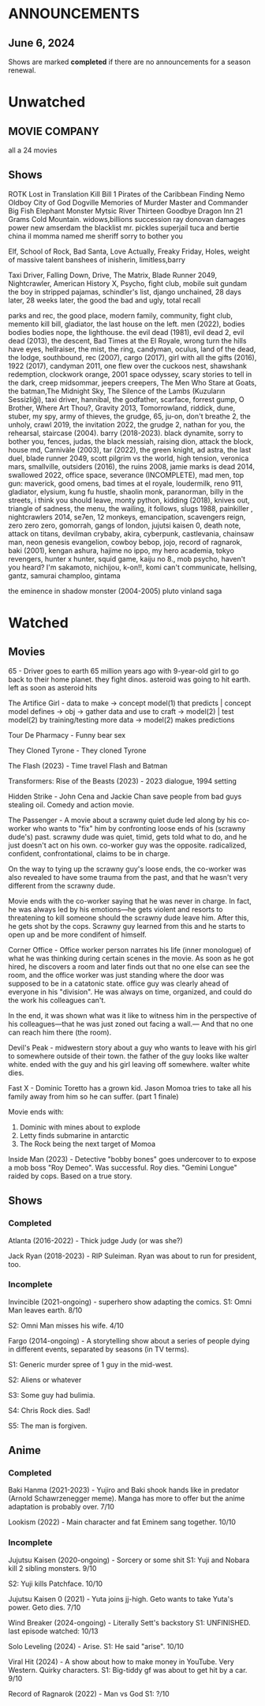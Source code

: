# ANNOUNCEMENTS

## June 6, 2024

Shows are marked **completed** if there are no announcements for a season renewal.
# Unwatched

## MOVIE COMPANY

all a 24 movies

## Shows

ROTK
Lost in Translation
Kill Bill 1
Pirates of the Caribbean
Finding Nemo
Oldboy
City of God
Dogville
Memories of Murder
Master and Commander
Big Fish
Elephant
Monster
Mytsic River
Thirteen
Goodbye Dragon Inn
21 Grams
Cold Mountain. widows,billions
succession
ray donovan
damages
power
new amserdam
the blacklist
mr. pickles
superjail
tuca and bertie
china il
momma named me sheriff
sorry to bother you

Elf, School of Rock, Bad Santa, Love Actually, Freaky Friday, Holes,
weight of massive talent
banshees of inisherin, limitless,barry

Taxi Driver, Falling Down, Drive, The Matrix, Blade Runner 2049, Nightcrawler, American History X, Psycho, fight club, mobile suit gundam
the boy in stripped pajamas, schindler's list, django unchained, 28 days later, 28 weeks later, the good the bad and ugly, total recall


parks and rec, the good place, modern family, community, fight club, memento
kill bill, gladiator, the last house on the left. men (2022), bodies bodies bodies nope, the lighthouse. the evil dead (1981), evil dead 2, evil dead (2013), the descent, Bad Times at the El Royale, wrong turn the hills have eyes, hellraiser, the mist, the ring, candyman, oculus, land of the dead, the lodge, southbound, rec (2007), cargo (2017), girl with all the gifts (2016), 1922 (2017), candyman 2011, one flew over the cuckoos nest, shawshank redemption, clockwork orange, 2001 space odyssey, scary stories to tell in the dark, creep midsommar, jeepers creepers, The Men Who Stare at Goats, the batman,The Midnight Sky, The Silence of the Lambs (Kuzuların Sessizliği), taxi driver, hannibal, the godfather, scarface, forrest gump, O Brother, Where Art Thou?, Gravity 2013, Tomorrowland, riddick, dune, stuber, my spy, army of thieves, the grudge, 65, ju-on, don't breathe 2, the unholy, crawl 2019, the invitation 2022, the grudge 2, nathan for you, the rehearsal, staircase (2004). barry (2018-2023). black dynamite, sorry to bother you, fences, judas, the black messiah, raising dion, attack the block, house md, Carnivàle (2003), tar (2022), the green knight, ad astra, the last duel, blade runner 2049, scott pilgrim vs the world, high tension, veronica mars, smallville, outsiders (2016), the ruins 2008, jamie marks is dead 2014, swallowed 2022, office space, severance (INCOMPLETE), mad men, top gun: maverick, good omens, bad times at el royale, loudermilk, reno 911, gladiator, elysium, kung fu hustle, shaolin monk, paranorman, billy in the streets, i think you should leave, monty python, kidding (2018), knives out, triangle of sadness, the menu, the wailing, it follows, slugs 1988, painkiller , nightcrawlers 2014, se7en, 12 monkeys, emancipation, scavengers reign, zero zero zero, gomorrah,  gangs of london, jujutsi kaisen 0, death note, attack on titans, devilman crybaby, akira, cyberpunk, castlevania, chainsaw man, neon genesis evangelion, cowboy bebop, jojo, record of ragnarok, baki (2001), kengan ashura, hajime no ippo, my hero academia, tokyo revengers, hunter x hunter, squid game, kaiju no 8., mob psycho, haven't you heard? I'm sakamoto, nichijou, k-on!!, komi can't communicate, hellsing, gantz, samurai champloo, gintama

the eminence in shadow
monster (2004-2005)
pluto
vinland saga



# Watched

## Movies

65 - Driver goes to earth 65 million years ago with 9-year-old girl to go back to their home planet. they fight dinos. asteroid was going to hit earth. left as soon as asteroid hits

The Artifice Girl - data to make -> concept model(1) that predicts |
concept model defines -> obj -> gather data and use to craft -> model(2) | 
test model(2) by training/testing more data -> model(2) makes predictions

Tour De Pharmacy - Funny bear sex

They Cloned Tyrone - They cloned Tyrone

The Flash (2023) - Time travel Flash and Batman

Transformers: Rise of the Beasts (2023) - 2023 dialogue, 1994 setting

Hidden Strike - John Cena and Jackie Chan save people from bad guys stealing oil. Comedy and action movie.

The Passenger - A movie about a scrawny quiet dude led along by his co-worker who wants to "fix" him by confronting loose ends of his (scrawny dude's) past. scrawny dude was quiet, timid, gets told what to do, and he just doesn't act on his own. co-worker guy was the opposite. radicalized, confident, confrontational, claims to be in charge. 

On the way to tying up the scrawny guy's loose ends, the co-worker was also revealed to have some trauma from the past, and that he wasn't very different from the scrawny dude. 

Movie ends with the co-worker saying that he was never in charge. In fact, he was always led by his emotions—he gets violent and resorts to threatening to kill someone should the scrawny dude leave him. After this, he gets shot by the cops. Scrawny guy learned from this and he starts to open up and be more condifent of himself.

Corner Office - Office worker person narrates his life (inner monologue) of what he was thinking during certain scenes in the movie. As soon as he got hired, he discovers a room and later finds out that no one else can see the room, and the office worker was just standing where the door was supposed to be in a catatonic state. office guy was clearly ahead of everyone in his "division". He was always on time, organized, and could do the work his colleagues can't. 

In the end, it was shown what was it like to witness him in the perspective of his colleagues—that he was just zoned out facing a wall.— And that no one can reach him there (the room).


Devil's Peak - midwestern story about a guy who wants to leave with his girl to somewhere outside of their town. the father of the guy looks like walter white. ended with the guy and his girl leaving off somewhere. walter white dies.

Fast X - Dominic Toretto has a grown kid. Jason Momoa tries to take all his family away from him so he can suffer. (part 1 finale)

Movie ends with: 
1. Dominic with mines about to explode
2. Letty finds submarine in antarctic
3. The Rock being the next target of Momoa

Inside Man (2023) - Detective "bobby bones" goes undercover to to expose a mob boss "Roy Demeo". Was successful. Roy dies. "Gemini Longue" raided by cops. Based on a true story.

## Shows


### Completed

Atlanta (2016-2022) - Thick judge Judy (or was she?)

Jack Ryan (2018-2023) - RIP Suleiman. Ryan was about to run for president, too.


### Incomplete

Invincible (2021-ongoing) - superhero show adapting the comics.
S1: Omni Man leaves earth.
8/10

S2: Omni Man misses his wife. 
4/10

Fargo (2014-ongoing) - A storytelling show about a series of people dying in different events, separated by seasons (in TV terms).

S1: Generic murder spree of 1 guy in the mid-west.

S2: Aliens or whatever

S3: Some guy had bulimia.

S4: Chris Rock dies. Sad!

S5: The man is forgiven.
## Anime 

### Completed

Baki Hanma (2021-2023) - Yujiro and Baki shook hands like in predator (Arnold Schawrzenegger meme). Manga has more to offer but the anime adaptation is probably over. 
7/10

Lookism (2022) - Main character and fat Eminem sang together. 
10/10

### Incomplete

Jujutsu Kaisen (2020-ongoing) - Sorcery or some shit
S1: Yuji and Nobara kill 2 sibling monsters. 
9/10

S2: Yuji kills Patchface. 
10/10

Jujutsu Kaisen 0 (2021) - Yuta joins jj-high. Geto wants to take Yuta's power. Geto dies. 
7/10

Wind Breaker (2024-ongoing) - Literally Sett's backstory
S1: UNFINISHED. 
last episode watched: 10/13

Solo Leveling (2024) - Arise.
S1: He said "arise".
10/10

Viral Hit (2024) - A show about how to make money in YouTube. Very Western. Quirky characters. 
S1: Big-tiddy gf was about to get hit by a car. 
9/10

Record of Ragnarok (2022) - Man vs God
S1: 
?/10